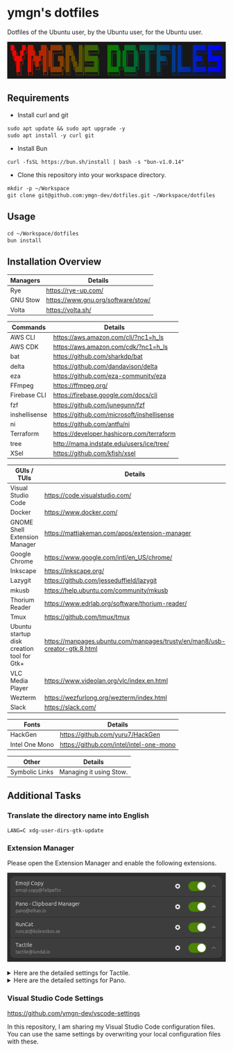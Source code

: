# ymgn's dotfiles

Dotfiles of the Ubuntu user, by the Ubuntu user, for the Ubuntu user.

![](https://github.com/ymgn-dev/dotfiles/blob/main/resources/logo.png)

## Requirements

- Install curl and git

```shell
sudo apt update && sudo apt upgrade -y
sudo apt install -y curl git
```

- Install Bun

```shell
curl -fsSL https://bun.sh/install | bash -s "bun-v1.0.14"
```

- Clone this repository into your workspace directory.

```shell
mkdir -p ~/Workspace
git clone git@github.com:ymgn-dev/dotfiles.git ~/Workspace/dotfiles
```

## Usage

```shell
cd ~/Workspace/dotfiles
bun install
```

## Installation Overview

| Managers | Details                            |
| -------- | ---------------------------------- |
| Rye      | https://rye-up.com/                |
| GNU Stow | https://www.gnu.org/software/stow/ |
| Volta    | https://volta.sh/                  |

| Commands      | Details                                    |
| ------------- | ------------------------------------------ |
| AWS CLI       | https://aws.amazon.com/cli/?nc1=h_ls       |
| AWS CDK       | https://aws.amazon.com/cdk/?nc1=h_ls       |
| bat           | https://github.com/sharkdp/bat             |
| delta         | https://github.com/dandavison/delta        |
| eza           | https://github.com/eza-community/eza       |
| FFmpeg        | https://ffmpeg.org/                        |
| Firebase CLI  | https://firebase.google.com/docs/cli       |
| fzf           | https://github.com/junegunn/fzf            |
| inshellisense | https://github.com/microsoft/inshellisense |
| ni            | https://github.com/antfu/ni                |
| Terraform     | https://developer.hashicorp.com/terraform  |
| tree          | http://mama.indstate.edu/users/ice/tree/   |
| XSel          | https://github.com/kfish/xsel              |

| GUIs / TUIs                                | Details                                                                    |
| ------------------------------------------ | -------------------------------------------------------------------------- |
| Visual Studio Code                         | https://code.visualstudio.com/                                             |
| Docker                                     | https://www.docker.com/                                                    |
| GNOME Shell Extension Manager              | https://mattjakeman.com/apps/extension-manager                             |
| Google Chrome                              | https://www.google.com/intl/en_US/chrome/                                  |
| Inkscape                                   | https://inkscape.org/                                                      |
| Lazygit                                    | https://github.com/jesseduffield/lazygit                                   |
| mkusb                                      | https://help.ubuntu.com/community/mkusb                                    |
| Thorium Reader                             | https://www.edrlab.org/software/thorium-reader/                            |
| Tmux                                       | https://github.com/tmux/tmux                                               |
| Ubuntu startup disk creation tool for Gtk+ | https://manpages.ubuntu.com/manpages/trusty/en/man8/usb-creator-gtk.8.html |
| VLC Media Player                           | https://www.videolan.org/vlc/index.en.html                                 |
| Wezterm                                    | https://wezfurlong.org/wezterm/index.html                                  |
| Slack                                      | https://slack.com/                                                         |

| Fonts          | Details                                 |
| -------------- | --------------------------------------- |
| HackGen        | https://github.com/yuru7/HackGen        |
| Intel One Mono | https://github.com/intel/intel-one-mono |

| Other          | Details                 |
| -------------- | ----------------------- |
| Symbolic Links | Managing it using Stow. |

## Additional Tasks

### Translate the directory name into English

```shell
LANG=C xdg-user-dirs-gtk-update
```

### Extension Manager

Please open the Extension Manager and enable the following extensions.

![](https://github.com/ymgn-dev/dotfiles/blob/main/resources/extension-manager.png)

<details>
<summary>Here are the detailed settings for Tactile.</summary>

![](https://github.com/ymgn-dev/dotfiles/blob/main/resources/tactile/tactile_layout1.png)
![](https://github.com/ymgn-dev/dotfiles/blob/main/resources/tactile/tactile_layout2.png)
![](https://github.com/ymgn-dev/dotfiles/blob/main/resources/tactile/tactile_layout3.png)
![](https://github.com/ymgn-dev/dotfiles/blob/main/resources/tactile/tactile_layout4.png)
![](https://github.com/ymgn-dev/dotfiles/blob/main/resources/tactile/tactile_keyboard_shortcuts.png)
![](https://github.com/ymgn-dev/dotfiles/blob/main/resources/tactile/tactile_advanced.png)

</details>

<details>
<summary>Here are the detailed settings for Pano.</summary>

![](https://github.com/ymgn-dev/dotfiles/blob/main/resources/pano/pano_keyboard_shortcuts.png)

</details>

### Visual Studio Code Settings

https://github.com/ymgn-dev/vscode-settings

In this repository, I am sharing my Visual Studio Code configuration files.
You can use the same settings by overwriting your local configuration files with these.
